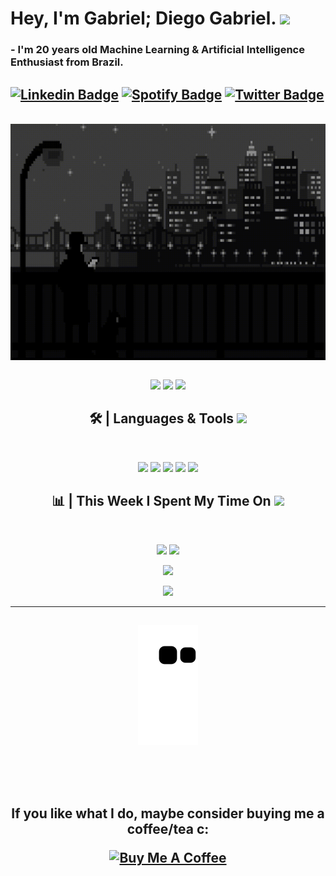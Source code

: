 # Hey, I'm Gabriel; Diego Gabriel. <img hight="30" width="40" src="https://media.giphy.com/media/hvRJCLFzcasrR4ia7z/giphy.gif" width="25px">
### - I'm 20 years  old Machine Learning & Artificial Intelligence Enthusiast from Brazil.

[![Linkedin Badge](https://img.shields.io/badge/-Diego_Gabriel-blue?style=flat-square&logo=Linkedin&logoColor=white&link=https://www.linkedin.com/in/leocoout/)](https://www.linkedin.com/in/diih/) 
[![Spotify Badge](https://img.shields.io/badge/-dih.-004000?style=flat-square&labelColor=004000&logo=Spotify&link=https://medium.com/@leocoout/)](https://open.spotify.com/user/21ih35t5qsfi34loj452blwhq)
[![Twitter Badge](https://img.shields.io/badge/-@dihgab-1ca0f1?style=flat-square&labelColor=1ca0f1&logo=twitter&logoColor=white&link=https://twitter.com/LeocooutBR)](https://twitter.com/dihgab) 
---

<br />
<div align="center">
<img hight="300" width="700" alt="GIF" align="center" src="https://github.com/dihgab/dihgab/blob/main/1.gif">
</div>
<br />
<p align="center">
 <img src="https://badges.pufler.dev/visits/dihgab/dihgab"/> 
 <!-- <img src="https://badges.pufler.dev/years/ritik307"/> -->
 <img src="https://badges.pufler.dev/repos/dihgab"/>
 <img src="https://badges.pufler.dev/commits/monthly/dihgab" />

<h2 align="center">
🛠 | Languages & Tools <img src="https://github.com/ritik307/ritik307/blob/main/images/laptop.gif" width="50"></h2>
</br>

<p align="center">
<img src="https://img.shields.io/badge/C-00599C?style=flat-square&logo=c&logoColor=white"/>
<img src="https://img.shields.io/badge/-Python-darkblue?style=flat-square&logo=python"/>
<img src="https://img.shields.io/badge/-C++-00599C?style=flat-square&logo=c"/>
<img src="https://img.shields.io/badge/-Git-silver?style=flat-square&logo=git"/>
<img src="https://img.shields.io/badge/-GitHub-grey?style=flat-square&logo=github"/>
</p>

<h2 align="center">
📊 | This Week I Spent My Time On
 <img src="https://media.giphy.com/media/VgCDAzcKvsR6OM0uWg/giphy.gif" width="50">
</h2>
 
<br>
<p align='center'>
  <a href="#"><img src="https://github-readme-stats.vercel.app/api?username=dihgab&show_icons=true&theme=onedark&line_height=27f" height="180"></a>
  <img src="https://github-readme-stats.vercel.app/api/top-langs/?username=dihgab&show_icons=true&locale=en&layout=compact&theme=onedark&line_height=0" height="130">
</p>

<p align = "center">
 <img  src="https://github-readme-streak-stats.herokuapp.com/?user=dihgab&show_icons=true&locale=en&layout=compact&theme=onedark&line_height=0" />
</p> 

<p align = "center">
 <img src="https://activity-graph.herokuapp.com/graph?username=dihgab&theme=xcode">
</p> 
<hr>
<h2 align="center">
<p align="center">
 
   ![Snake animation](https://github.com/dihgab/dihgab/blob/output/github-contribution-grid-snake.svg)
 
</div>
</br>
</br>

**If you like what I do, maybe consider buying me a coffee/tea c:**

<a href="https://www.buymeacoffee.com/dihgab" target="_blank"><img src="https://cdn.buymeacoffee.com/buttons/v2/default-red.png" alt="Buy Me A Coffee" width="150" ></a>

